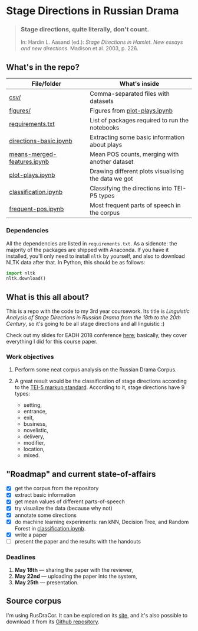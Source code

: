 # Stage Directions in Russian Drama


> <h3> Stage directions, quite literally, don't count. </h3>
>   
> In: Hardin L. Aasand (ed.): *Stage Directions in Hamlet. New essays and new directions.* Madison et al. 2003, p. 226. 

## What's in the repo?

|                        File/folder                          |                                What's inside                        |
| ----------------------------------------------------------- | ------------------------------------------------------------------- |
| [csv/](./csv)                                               | Comma-separated files with datasets                                 |
| [figures/](./figures)                                       | Figures from [plot-plays.ipynb](./plot-plays.ipynb)                 |
| [requirements.txt](./requirements.txt)                      | List of packages required to run the notebooks                      |
| [directions-basic.ipynb](./directions-basic.ipynb)          | Extracting some basic information about plays                       |
| [means-merged-features.ipynb](./means-merged-features.ipynb)| Mean POS counts, merging with another dataset                       |
| [plot-plays.ipynb](./plot-plays.ipynb)                      | Drawing different plots visualising the data we got                 |
| [classification.ipynb](./classification.ipynb)              | Classifying the directions into TEI-P5 types                        |
| [frequent-pos.ipynb](./frequent-pos.ipynb)                  | Most frequent parts of speech in the corpus                         |

### Dependencies
All the dependencies are listed in `requirements.txt`. As a sidenote: the majority of the packages are shipped with Anaconda. If you have it installed, you'll only need to install `nltk` by yourself, and also to download NLTK data after that. In Python, this should be as follows:

```python
import nltk
nltk.download()
```

## What is this all about?
This is a repo with the code to my 3rd year coursework. Its title is _Linguistic Analysis of Stage Directions in Russian Drama from the 18th to the 20th Century_, so it's going to be all stage directions and all linguistic :)

Check out my slides for EADH 2018 conference [here](https://drive.google.com/file/d/18eLKz6-E2wqjUUZNo5NrnwOSb00WfUNx/view?usp=sharing); basically, they cover everything I did for this course paper.

### Work objectives
1. Perform some neat corpus analysis on the Russian Drama Corpus.

2. A great result would be the classification of stage directions according to the [TEI-5 markup standard](http://www.tei-c.org/release/doc/tei-p5-doc/en/html/ref-stage.html). According to it, stage directions have 9 types:

    * setting,
    * entrance,
    * exit,
    * business,
    * novelistic,
    * delivery,
    * modifier,
    * location,
    * mixed.

## "Roadmap" and current state-of-affairs
- [x] get the corpus from the repository
- [x] extract basic information
- [x] get mean values of different parts-of-speech
- [x] try visualize the data (because why not)
- [x] annotate some directions
- [x] do machine learning experiments: ran kNN, Decision Tree, and Random Forest in [classification.ipynb](./classification.ipynb). 
- [x] write a paper
- [ ] present the paper and the results with the handouts

### Deadlines
1. __May 18th__ — sharing the paper with the reviewer,
2. __May 22nd__ — uploading the paper into the system,
3. __May 25th__ — presentation.

## Source corpus
I'm using RusDraCor. It can be explored on its [site](https://dracor.org/rus), and it's also possible to download it from its [Github repository](https://github.com/dracor-org/rusdracor).
